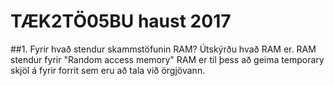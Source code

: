 # TÆK2TÖ05BU haust 2017

##1. Fyrir hvað stendur skammstöfunin RAM? Útskýrðu hvað RAM er.
RAM stendur fyrir "Random access memory"
RAM er til þess að geima temporary skjöl á fyrir forrit sem eru að tala við örgjövann.